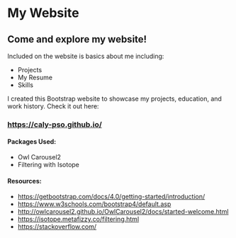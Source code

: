 # My Website

## Come and explore my website!

Included on the website is basics about me including:

- Projects
- My Resume
- Skills

I created this Bootstrap website to showcase my projects, education, and work history. Check it out here:

### https://caly-pso.github.io/




#### Packages Used:

- Owl Carousel2
- Filtering with Isotope


#### Resources: 

- https://getbootstrap.com/docs/4.0/getting-started/introduction/
- https://www.w3schools.com/bootstrap4/default.asp
- http://owlcarousel2.github.io/OwlCarousel2/docs/started-welcome.html
- https://isotope.metafizzy.co/filtering.html
- https://stackoverflow.com/
